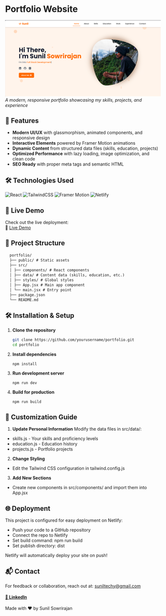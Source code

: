 # Portfolio Website

![Portfolio Screenshot](./public/assets/images/Screenshot.png)  
*A modern, responsive portfolio showcasing my skills, projects, and experience*

## 🌟 Features

- **Modern UI/UX** with glassmorphism, animated components, and responsive design
- **Interactive Elements** powered by Framer Motion animations
- **Dynamic Content** from structured data files (skills, education, projects)
- **Optimized Performance** with lazy loading, image optimization, and clean code
- **SEO Ready** with proper meta tags and semantic HTML

## 🛠 Technologies Used

![React](https://img.shields.io/badge/React-20232A?style=for-the-badge&logo=react&logoColor=61DAFB)
![TailwindCSS](https://img.shields.io/badge/Tailwind_CSS-38B2AC?style=for-the-badge&logo=tailwind-css&logoColor=white)
![Framer Motion](https://img.shields.io/badge/Framer_Motion-0055FF?style=for-the-badge&logo=framer&logoColor=white)
![Netlify](https://img.shields.io/badge/Netlify-00C7B7?style=for-the-badge&logo=netlify&logoColor=white)

## 🚀 Live Demo

Check out the live deployment:  
🔗 [Live Demo](https://sunilsowrirajan.netlify.app/)

## 📂 Project Structure
  ```
    portfolio/
    ├── public/ # Static assets
    ├── src/
    │ ├── components/ # React components
    │ ├── data/ # Content data (skills, education, etc.)
    │ ├── styles/ # Global styles
    │ ├── App.jsx # Main app component
    │ └── main.jsx # Entry point
    ├── package.json
    └── README.md
  ```

## 🛠 Installation & Setup

1. **Clone the repository**
   ```bash
   git clone https://github.com/yourusername/portfolio.git
   cd portfolio
   ```
2. **Install dependencies**
   ```
   npm install
   ```
3. **Run development server**
   ```
   npm run dev
   ```
4. **Build for production**
   ```
   npm run build
   ```

## 🎨 Customization Guide

1. **Update Personal Information**
Modify the data files in src/data/:

- skills.js - Your skills and proficiency levels
- education.js - Education history
- projects.js - Portfolio projects

2. **Change Styling**
- Edit the Tailwind CSS configuration in tailwind.config.js

3. **Add New Sections**
- Create new components in src/components/ and import them into App.jsx

## 🌐 Deployment

This project is configured for easy deployment on Netlify:

- Push your code to a GitHub repository
- Connect the repo to Netlify
- Set build command: npm run build
- Set publish directory: dist

Netlify will automatically deploy your site on push!

## 📬 Contact
For feedback or collaboration, reach out at: suniltechy@gmail.com
  #### [🔗 LinkedIn](https://www.linkedin.com/in/sunil-sowrirajan-40548826b/)

Made with ❤️ by Sunil Sowrirajan
   
   
   
